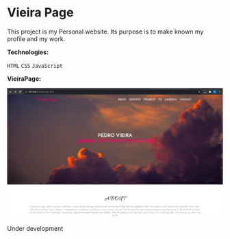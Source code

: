 # Vieira Page

This project is my Personal website. 
Its purpose is to make known my profile and my work.


**Technologies:**

`HTML`
`CSS`
`JavaScript`




**VieiraPage:**

![foxdemo](https://github.com/pedroalexandrevieira/pedroalexandrevieira.github.io/blob/master/images/WebSite.png)



Under development

